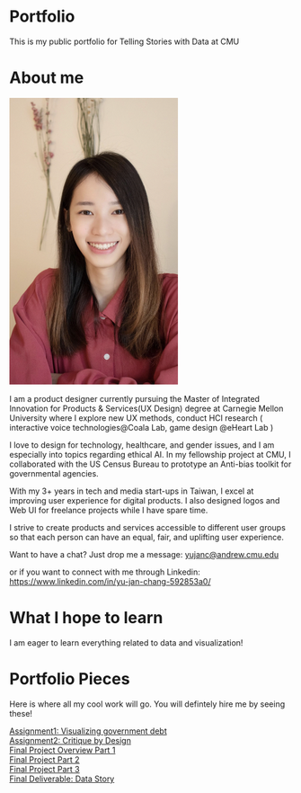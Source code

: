 # Portfolio
This is my public portfolio for Telling Stories with Data at CMU

# About me

<img src="profile.png" alt="drawing" width="300"/>


I am a product designer currently pursuing the Master of Integrated Innovation for Products & Services(UX Design) degree at Carnegie Mellon University where I explore new UX methods, conduct HCI research ( interactive voice technologies@Coala Lab, game design @eHeart Lab )

I love to design for technology, healthcare, and gender issues, and I am especially into topics regarding ethical AI. In my fellowship project at CMU, I collaborated with the US Census Bureau to prototype an Anti-bias toolkit for governmental agencies.

With my 3+ years in tech and media start-ups in Taiwan, I excel at improving user experience for digital products. I also designed logos and Web UI for freelance projects while I have spare time.

I strive to create products and services accessible to different user groups so that each person can have an equal, fair, and uplifting user experience. 

Want to have a chat? Just drop me a message: 
yujanc@andrew.cmu.edu

or if you want to connect with me through Linkedin:
https://www.linkedin.com/in/yu-jan-chang-592853a0/

# What I hope to learn
I am eager to learn everything related to data and visualization!

# Portfolio Pieces 
Here is where all my cool work will go. You will defintely hire me by seeing these!

[Assignment1: Visualizing government debt](/dataviz2.md)
<br>
[Assignment2: Critique by Design](/dataviz3.md)
<br>
[Final Project Overview Part 1](/finalproject.md)
<br>
[Final Project Part 2](/finalproject2.md)
<br>
[Final Project Part 3](/finalproject3.md)
<br>
[Final Deliverable: Data Story](https://www.yujanchang.com/femaleuberdriver)
